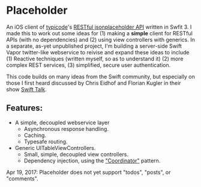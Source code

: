 # Placeholder
An iOS client of [typicode](https://twitter.com/typicode)'s [RESTful jsonplaceholder API](http://jsonplaceholder.typicode.com) written in Swfit 3. I made this to work out some ideas for (1) making a **simple** client for RESTful APIs (with no dependencies) and (2) using view controllers with generics. In a separate, as-yet unpublished project, I'm building a server-side Swift Vapor twitter-like webservice to reivise and expand these ideas to include (1) Reactive techniques (written myself, so as to understand it) (2) more complex REST services, (3) simplified, secure user authentication.

This code builds on many ideas from the Swift community, but especially on those I first heard discussed by Chris Eidhof and Florian Kugler in their show [Swift Talk](https://talk.objc.io).

## Features:
- A simple, decoupled webservice layer
  - Asynchronous response handling.
  - Caching.
  - Typesafe routing.
- Generic UITableViewControllers.
  - Small, simple, decoupled view controllers.
  - Dependency injection, using the ["Coordinator"](http://khanlou.com/2015/10/coordinators-redux/) pattern.
  
Apr 19, 2017: Placeholder does not yet support "todos", "posts", or "comments".
